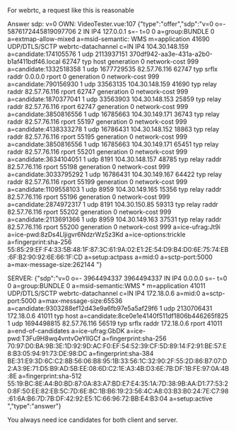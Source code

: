For webrtc, a request like this is reasonable

Answer sdp:  v=0
OWN:
VideoTester.vue:107 {"type":"offer","sdp":"v=0
o=- 5876172445819097706 2 IN IP4 127.0.0.1
s=-
t=0 0
a=group:BUNDLE 0
a=extmap-allow-mixed
a=msid-semantic: WMS
m=application 41690 UDP/DTLS/SCTP webrtc-datachannel
c=IN IP4 104.30.148.159
a=candidate:174105576 1 udp 2113937151 370df942-aa3e-431a-a2b0-b1af411bdf46.local 62747 typ host generation 0 network-cost 999
a=candidate:1332518358 1 udp 1677729535 82.57.76.116 62747 typ srflx raddr 0.0.0.0 rport 0 generation 0 network-cost 999
a=candidate:790156930 1 udp 33563135 104.30.148.159 41690 typ relay raddr 82.57.76.116 rport 62747 generation 0 network-cost 999
a=candidate:1870377041 1 udp 33563903 104.30.148.153 25859 typ relay raddr 82.57.76.116 rport 62747 generation 0 network-cost 999
a=candidate:3850816556 1 udp 16785663 104.30.149.171 36743 typ relay raddr 82.57.76.116 rport 55197 generation 0 network-cost 999
a=candidate:4138333278 1 udp 16786431 104.30.148.152 18863 typ relay raddr 82.57.76.116 rport 55195 generation 0 network-cost 999
a=candidate:3850816556 1 udp 16785663 104.30.149.171 65451 typ relay raddr 82.57.76.116 rport 55201 generation 0 network-cost 999
a=candidate:3634104051 1 udp 8191 104.30.148.157 48785 typ relay raddr 82.57.76.116 rport 55198 generation 0 network-cost 999
a=candidate:3033795292 1 udp 16786431 104.30.149.167 64422 typ relay raddr 82.57.76.116 rport 55199 generation 0 network-cost 999
a=candidate:1109558103 1 udp 8959 104.30.149.165 15356 typ relay raddr 82.57.76.116 rport 55196 generation 0 network-cost 999
a=candidate:2874972317 1 udp 8191 104.30.150.85 59313 typ relay raddr 82.57.76.116 rport 55202 generation 0 network-cost 999
a=candidate:2113691366 1 udp 8959 104.30.149.163 37531 typ relay raddr 82.57.76.116 rport 55200 generation 0 network-cost 999
a=ice-ufrag:Jt9i
a=ice-pwd:8zDs4Lljigvr6NdzrWz5z3Kd
a=ice-options:trickle
a=fingerprint:sha-256 55:85:29:EF:F4:33:5B:48:1F:87:3C:61:9A:02:E1:2E:54:D9:B4:D0:6E:75:74:EB:6F:B2:90:92:6E:66:1F:CD
a=setup:actpass
a=mid:0
a=sctp-port:5000
a=max-message-size:262144
"}

SERVER:
{"sdp":"v=0
o=- 3964494337 3964494337 IN IP4 0.0.0.0
s=-
t=0 0
a=group:BUNDLE 0
a=msid-semantic:WMS *
m=application 41011 UDP/DTLS/SCTP webrtc-datachannel
c=IN IP4 172.18.0.6
a=mid:0
a=sctp-port:5000
a=max-message-size:65536
a=candidate:9303288ef12d43e9a6fb97e5a5af29f6 1 udp 2130706431 172.18.0.6 41011 typ host
a=candidate:8ce0e1e4140f511df1806b446265f825 1 udp 1694498815 82.57.76.116 56519 typ srflx raddr 172.18.0.6 rport 41011
a=end-of-candidates
a=ice-ufrag:GbDK
a=ice-pwd:T3Fu9H8wq4vntvOeYllGCf
a=fingerprint:sha-256 70:97:D0:BA:9B:3E:1D:92:9D:AC:F0:EF:54:52:39:CF:5D:89:14:F2:91:BE:57:E8:B3:05:94:91:73:DE:98:DC
a=fingerprint:sha-384 BE:31:E9:3D:6C:C2:8B:56:06:B8:95:1B:33:56:1C:32:90:2F:55:2D:86:B7:07:D2:A3:9E:71:D5:B9:AD:5B:EE:08:6D:C2:1E:A3:4B:D3:6E:7B:DF:1B:FE:97:0A:4B:8E
a=fingerprint:sha-512 55:19:BC:8E:A4:B0:BD:87:0A:83:A7:BD:E7:E4:35:1A:7D:38:9B:AA:D1:77:53:20:8F:50:EE:82:EB:5C:7D:6E:8C:1B:B6:19:23:56:4C:A8:03:B3:B0:24:7E:C7:98:61:6A:B6:7D:7B:DF:42:92:E5:1C:66:96:72:BB:E4:B3:04
a=setup:active
","type":"answer"}


You always need ice candidates for both client and server.
